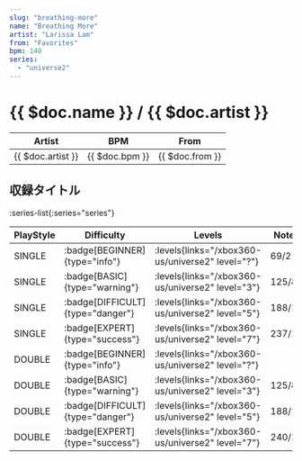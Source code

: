 ```yaml
---
slug: "breathing-more"
name: "Breathing More"
artist: "Larissa Lam"
from: "Favorites"
bpm: 140
series:
  - "universe2"
---
```


# {{ $doc.name }} / {{ $doc.artist }}

|Artist|BPM|From|
|------|---|----|
|{{ $doc.artist }}|{{ $doc.bpm }}|{{ $doc.from }}|

## 収録タイトル

:series-list{:series="series"}

|PlayStyle|Difficulty|Levels|Notes|Movie|
|---------|----------|------|-----|-----|
|SINGLE| :badge[BEGINNER]{type="info"}| :levels{links="/xbox360-us/universe2" level="?"}|69/2||
|SINGLE| :badge[BASIC]{type="warning"}| :levels{links="/xbox360-us/universe2" level="3"}|125/8||
|SINGLE| :badge[DIFFICULT]{type="danger"}| :levels{links="/xbox360-us/universe2" level="5"}|188/16||
|SINGLE| :badge[EXPERT]{type="success"}| :levels{links="/xbox360-us/universe2" level="7"}|237/15||
|DOUBLE| :badge[BEGINNER]{type="info"}| :levels{links="/xbox360-us/universe2" level="?"}|||
|DOUBLE| :badge[BASIC]{type="warning"}| :levels{links="/xbox360-us/universe2" level="3"}|125/8||
|DOUBLE| :badge[DIFFICULT]{type="danger"}| :levels{links="/xbox360-us/universe2" level="5"}|188/16||
|DOUBLE| :badge[EXPERT]{type="success"}| :levels{links="/xbox360-us/universe2" level="7"}|240/11||
